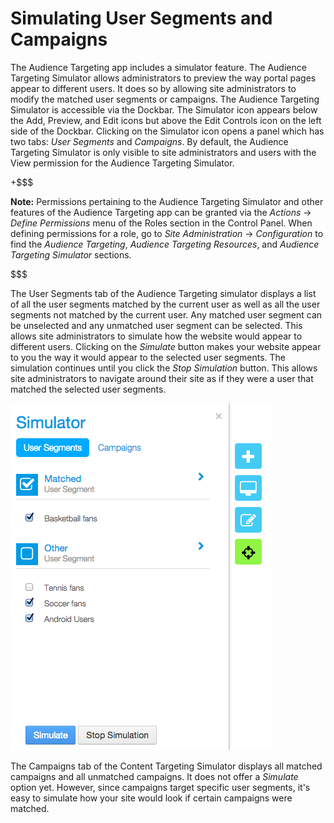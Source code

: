 # Simulating User Segments and Campaigns [](id=simulating-user-segments-and-campaigns)

The Audience Targeting app includes a simulator feature. The Audience Targeting
Simulator allows administrators to preview the way portal pages appear to
different users. It does so by allowing site administrators to modify the
matched user segments or campaigns. The Audience Targeting Simulator is
accessible via the Dockbar. The Simulator icon appears below the Add, Preview,
and Edit icons but above the Edit Controls icon on the left side of the Dockbar.
Clicking on the Simulator icon opens a panel which has two tabs: *User Segments*
and *Campaigns*. By default, the Audience Targeting Simulator is only visible to
site administrators and users with the View permission for the Audience Targeting
Simulator.

+$$$

**Note:** Permissions pertaining to the Audience Targeting Simulator and other
features of the Audience Targeting app can be granted via the *Actions* &rarr;
*Define Permissions* menu of the Roles section in the Control Panel. When
defining permissions for a role, go to *Site Administration* &rarr;
*Configuration* to find the *Audience Targeting*, *Audience Targeting
Resources*, and *Audience Targeting Simulator* sections.

$$$

The User Segments tab of the Audience Targeting simulator displays a list of all
the user segments matched by the current user as well as all the user segments
not matched by the current user. Any matched user segment can be unselected and
any unmatched user segment can be selected. This allows site administrators to
simulate how the website would appear to different users. Clicking on the
*Simulate* button makes your website appear to you the way it would appear to
the selected user segments. The simulation continues until you click the *Stop
Simulation* button. This allows site administrators to navigate around their
site as if they were a user that matched the selected user segments.

![Figure 7.11: Audience Targeting Simulator](../../images/07-audience-targeting-simulator.png)

The Campaigns tab of the Content Targeting Simulator displays all matched
campaigns and all unmatched campaigns. It does not offer a *Simulate* option
yet. However, since campaigns target specific user segments, it's easy to
simulate how your site would look if certain campaigns were matched.

